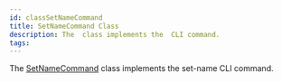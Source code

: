 ```yaml
---
id: classSetNameCommand
title: SetNameCommand Class
description: The  class implements the  CLI command.
tags:
---
```

The [SetNameCommand](classSetNameCommand) class implements the set-name CLI command.
